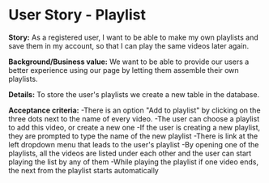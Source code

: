 User Story - Playlist
==========================

**Story:** As a registered user, I want to be able to make my own playlists and save them in my account, so that I can play the same videos later again. 

**Background/Business value:** We want to be able to provide our users a better experience using our page by letting them assemble their own playlists.

**Details:** To store the user's playlists we create a new table in the database.

**Acceptance criteria:**
-There is an option "Add to playlist" by clicking on the three dots next to the name of every video.
-The user can choose a playlist to add this video, or create a new one
-If the user is creating a new playlist, they are prompted to type the name of the new playlist
-There is link at the left dropdown menu that leads to the user's playlist
-By opening one of the playlists, all the videos are listed under each other and the user can start playing the list by any of them
-While playing the playlist if one video ends, the next from the playlist starts automatically
